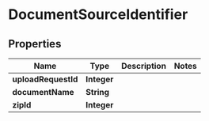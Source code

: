 

# DocumentSourceIdentifier


## Properties

| Name | Type | Description | Notes |
|------------ | ------------- | ------------- | -------------|
|**uploadRequestId** | **Integer** |  |  |
|**documentName** | **String** |  |  |
|**zipId** | **Integer** |  |  |



